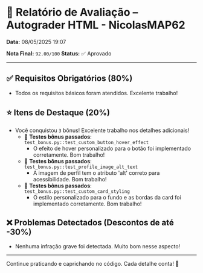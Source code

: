 # 🧪 Relatório de Avaliação – Autograder HTML - NicolasMAP62

**Data:** 08/05/2025 19:07

**Nota Final:** `92.00/100`
**Status:** ✅ Aprovado

---
## ✅ Requisitos Obrigatórios (80%)
- Todos os requisitos básicos foram atendidos. Excelente trabalho!

## ⭐ Itens de Destaque (20%)
- Você conquistou `3` bônus! Excelente trabalho nos detalhes adicionais!
  - 🌟 **Testes bônus passados**: `test_bonus.py::test_custom_button_hover_effect`
    - O efeito de hover personalizado para o botão foi implementado corretamente. Bom trabalho!
  - 🌟 **Testes bônus passados**: `test_bonus.py::test_profile_image_alt_text`
    - A imagem de perfil tem o atributo 'alt' correto para acessibilidade. Bom trabalho!
  - 🌟 **Testes bônus passados**: `test_bonus.py::test_custom_card_styling`
    - O estilo personalizado para o fundo e as bordas da card foi implementado corretamente. Bom trabalho!

## ❌ Problemas Detectados (Descontos de até -30%)
- Nenhuma infração grave foi detectada. Muito bom nesse aspecto!

---
Continue praticando e caprichando no código. Cada detalhe conta! 💪
